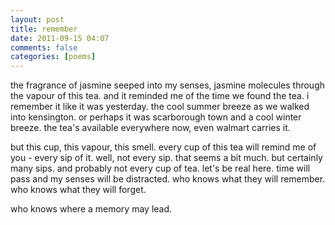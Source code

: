 ```yaml
---
layout: post
title: remember
date: 2011-09-15 04:07
comments: false
categories: [poems]
---
```


the fragrance of jasmine seeped
into my senses, jasmine molecules
through the vapour of this tea.
and it reminded me of the time
we found the tea. i remember it like
it was yesterday. the cool summer breeze
as we walked into kensington. or perhaps
it was scarborough town and a cool 
winter breeze. the tea's available everywhere
now, even walmart carries it.

but this cup, this vapour, this smell.
every cup of this tea will remind me
of you - every sip of it. well, not
every sip. that seems a bit much. but
certainly many sips. and probably not
every cup of tea. let's be real here.
time will pass and my senses will be
distracted. who knows what they
will remember. who knows what they
will forget.

who knows where a memory may lead.
